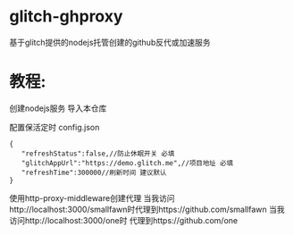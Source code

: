 # glitch-ghproxy
 基于glitch提供的nodejs托管创建的github反代或加速服务
# 教程:
 创建nodejs服务 导入本仓库

 配置保活定时 config.json 
 ``````
 {
    "refreshStatus":false,//防止休眠开关 必填
    "glitchAppUrl":"https://demo.glitch.me",//项目地址 必填
    "refreshTime":300000//刷新时间 建议默认
}
``````
使用http-proxy-middleware创建代理  当我访问http://localhost:3000/smallfawn时代理到https://github.com/smallfawn  当我访问http://localhost:3000/one时 代理到https://github.com/one
